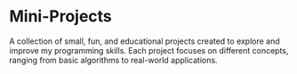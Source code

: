 # Mini-Projects
A collection of small, fun, and educational projects created to explore and improve my programming skills. Each project focuses on different concepts, ranging from basic algorithms to real-world applications.
